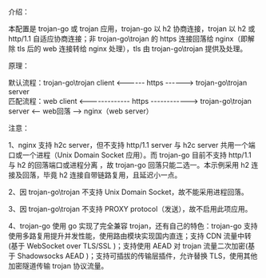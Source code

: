 介绍：

本配置是 trojan-go 或 trojan 应用，trojan-go 以 h2 协商连接，trojan 以 h2 或 http/1.1 自适应协商连接；非 trojan-go\trojan 的 https 连接回落给 nginx（即解除 tls 后的 web 连接转给 nginx 处理），tls 由 trojan-go\trojan 提供及处理。

原理：

默认流程：trojan-go\trojan client <------ https ------> trojan-go\trojan server  
匹配流程：web client <------------- https ------------> trojan-go\trojan server <-- web回落 --> nginx（web server）

注意：

1、nginx 支持 h2c server，但不支持 http/1.1 server 与 h2c server 共用一个端口或一个进程（Unix Domain Socket 应用）。而 trojan-go 目前不支持 http/1.1 与 h2 的回落端口或进程分离 ，故 trojan-go 回落只能二选一。本示例采用 h2 连接及回落，毕竟 h2 连接自带链路复用，且延迟小一点。

2、因 trojan-go\trojan 不支持 Unix Domain Socket，故不能采用进程回落。

3、因 trojan-go\trojan 不支持 PROXY protocol（发送），故不启用此项应用。

4、trojan-go 使用 go 实现了完全兼容 trojan，还有自己的特色：trojan-go 支持使用多路复用提升并发性能，使用路由模块实现国内直连；支持 CDN 流量中转(基于 WebSocket over TLS/SSL )；支持使用 AEAD 对 trojan 流量二次加密(基于 Shadowsocks AEAD )；支持可插拔的传输层插件，允许替换 TLS，使用其他加密隧道传输 trojan 协议流量。

